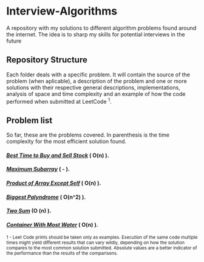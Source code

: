 # Interview-Algorithms

A repository with my solutions to different algorithm problems found around the internet. The idea is to sharp my skills for potential interviews in the future

## Repository Structure

Each folder deals with a specific problem. It will contain the source of the problem (when aplicable), a description of the problem and one or more solutions with their respective general descriptions, implementations, analysis of space and time complexity and an example of how the code performed when submitted at LeetCode <sup>1</sup>.

## Problem list

So far, these are the problems covered. In parenthesis is the time complexity for the most efficient solution found.

#### _[Best Time to Buy and Sell Stock](https://github.com/LeandroTeixeira/Interview-Algorithms/tree/main/Best%20Time%20to%20Buy%20and%20Sell%20Stock)_ ( O(n) ).

#### _[Maximum Subarray](https://github.com/LeandroTeixeira/Interview-Algorithms/tree/main/Maximum%20Subarray)_ ( - ).

#### _[Product of Array Except Self](https://github.com/LeandroTeixeira/Interview-Algorithms/tree/main/Product%20of%20Array%20Except%20Self)_ ( O(n) ).

#### _[Biggest Palyndrome](https://github.com/LeandroTeixeira/Interview-Algorithms/tree/main/Biggest%20Palyndrome)_ ( O(n^2) ).

#### _[Two Sum](https://github.com/LeandroTeixeira/Interview-Algorithms/tree/two-sum/Two%20Sum)_ (O (n) ).

#### _[Container With Most Water](https://github.com/LeandroTeixeira/Interview-Algorithms/tree/main/Container%20With%20Most%20Water)_ ( O(n) ).


<sub>1 - Leet Code prints should be taken only as examples. Execution of the same code multiple times might yield different results that can vary wildly, depending on how the solution compares to the most common solution submitted. Absolute values are a better indicator of the performance than the results of the comparisons.</sub>
